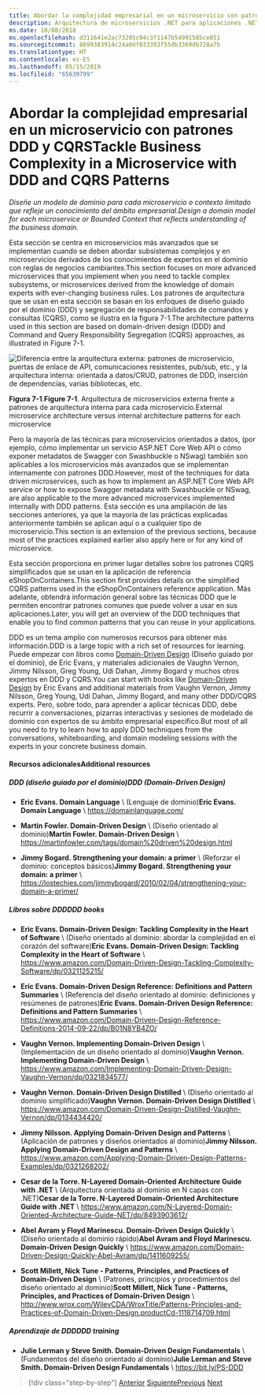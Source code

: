 ```yaml
---
title: Abordar la complejidad empresarial en un microservicio con patrones DDD y CQRS
description: Arquitectura de microservicios .NET para aplicaciones .NET en contenedor | Cómo abordar escenarios empresariales complejos donde se aplican patrones DDD y CQRS
ms.date: 10/08/2018
ms.openlocfilehash: d311641e2ac73205c04c3f1147b54991585ce851
ms.sourcegitcommit: 8699383914c24a0df033393f55db3369db728a7b
ms.translationtype: HT
ms.contentlocale: es-ES
ms.lasthandoff: 05/15/2019
ms.locfileid: "65639799"
---
```

# <a name="tackle-business-complexity-in-a-microservice-with-ddd-and-cqrs-patterns"></a><span data-ttu-id="1eb18-103">Abordar la complejidad empresarial en un microservicio con patrones DDD y CQRS</span><span class="sxs-lookup"><span data-stu-id="1eb18-103">Tackle Business Complexity in a Microservice with DDD and CQRS Patterns</span></span>

<span data-ttu-id="1eb18-104">*Diseñe un modelo de dominio para cada microservicio o contexto limitado que refleje un conocimiento del ámbito empresarial.*</span><span class="sxs-lookup"><span data-stu-id="1eb18-104">*Design a domain model for each microservice or Bounded Context that reflects understanding of the business domain.*</span></span>

<span data-ttu-id="1eb18-105">Esta sección se centra en microservicios más avanzados que se implementan cuando se deben abordar subsistemas complejos y en microservicios derivados de los conocimientos de expertos en el dominio con reglas de negocios cambiantes.</span><span class="sxs-lookup"><span data-stu-id="1eb18-105">This section focuses on more advanced microservices that you implement when you need to tackle complex subsystems, or microservices derived from the knowledge of domain experts with ever-changing business rules.</span></span> <span data-ttu-id="1eb18-106">Los patrones de arquitectura que se usan en esta sección se basan en los enfoques de diseño guiado por el dominio (DDD) y segregación de responsabilidades de comandos y consultas (CQRS), como se ilustra en la figura 7-1.</span><span class="sxs-lookup"><span data-stu-id="1eb18-106">The architecture patterns used in this section are based on domain-driven design (DDD) and Command and Query Responsibility Segregation (CQRS) approaches, as illustrated in Figure 7-1.</span></span>

![Diferencia entre la arquitectura externa: patrones de microservicio, puertas de enlace de API, comunicaciones resistentes, pub/sub, etc., y la arquitectura interna: orientada a datos/CRUD, patrones de DDD, inserción de dependencias, varias bibliotecas, etc.](./media/image1.png)

<span data-ttu-id="1eb18-108">**Figura 7-1**.</span><span class="sxs-lookup"><span data-stu-id="1eb18-108">**Figure 7-1**.</span></span> <span data-ttu-id="1eb18-109">Arquitectura de microservicios externa frente a patrones de arquitectura interna para cada microservicio.</span><span class="sxs-lookup"><span data-stu-id="1eb18-109">External microservice architecture versus internal architecture patterns for each microservice</span></span>

<span data-ttu-id="1eb18-110">Pero la mayoría de las técnicas para microservicios orientados a datos, (por ejemplo, cómo implementar un servicio ASP.NET Core Web API o cómo exponer metadatos de Swagger con Swashbuckle o NSwag) también son aplicables a los microservicios más avanzados que se implementan internamente con patrones DDD.</span><span class="sxs-lookup"><span data-stu-id="1eb18-110">However, most of the techniques for data driven microservices, such as how to implement an ASP.NET Core Web API service or how to expose Swagger metadata with Swashbuckle or NSwag, are also applicable to the more advanced microservices implemented internally with DDD patterns.</span></span> <span data-ttu-id="1eb18-111">Esta sección es una ampliación de las secciones anteriores, ya que la mayoría de las prácticas explicadas anteriormente también se aplican aquí o a cualquier tipo de microservicio.</span><span class="sxs-lookup"><span data-stu-id="1eb18-111">This section is an extension of the previous sections, because most of the practices explained earlier also apply here or for any kind of microservice.</span></span>

<span data-ttu-id="1eb18-112">Esta sección proporciona en primer lugar detalles sobre los patrones CQRS simplificados que se usan en la aplicación de referencia eShopOnContainers.</span><span class="sxs-lookup"><span data-stu-id="1eb18-112">This section first provides details on the simplified CQRS patterns used in the eShopOnContainers reference application.</span></span> <span data-ttu-id="1eb18-113">Más adelante, obtendrá información general sobre las técnicas DDD que le permiten encontrar patrones comunes que puede volver a usar en sus aplicaciones.</span><span class="sxs-lookup"><span data-stu-id="1eb18-113">Later, you will get an overview of the DDD techniques that enable you to find common patterns that you can reuse in your applications.</span></span>

<span data-ttu-id="1eb18-114">DDD es un tema amplio con numerosos recursos para obtener más información.</span><span class="sxs-lookup"><span data-stu-id="1eb18-114">DDD is a large topic with a rich set of resources for learning.</span></span> <span data-ttu-id="1eb18-115">Puede empezar con libros como [Domain-Driven Design](https://domainlanguage.com/ddd/) (Diseño guiado por el dominio), de Eric Evans, y materiales adicionales de Vaughn Vernon, Jimmy Nilsson, Greg Young, Udi Dahan, Jimmy Bogard y muchos otros expertos en DDD y CQRS.</span><span class="sxs-lookup"><span data-stu-id="1eb18-115">You can start with books like [Domain-Driven Design](https://domainlanguage.com/ddd/) by Eric Evans and additional materials from Vaughn Vernon, Jimmy Nilsson, Greg Young, Udi Dahan, Jimmy Bogard, and many other DDD/CQRS experts.</span></span> <span data-ttu-id="1eb18-116">Pero, sobre todo, para aprender a aplicar técnicas DDD, debe recurrir a conversaciones, pizarras interactivas y sesiones de modelado de dominio con expertos de su ámbito empresarial específico.</span><span class="sxs-lookup"><span data-stu-id="1eb18-116">But most of all you need to try to learn how to apply DDD techniques from the conversations, whiteboarding, and domain modeling sessions with the experts in your concrete business domain.</span></span>

#### <a name="additional-resources"></a><span data-ttu-id="1eb18-117">Recursos adicionales</span><span class="sxs-lookup"><span data-stu-id="1eb18-117">Additional resources</span></span>

##### <a name="ddd-domain-driven-design"></a><span data-ttu-id="1eb18-118">DDD (diseño guiado por el dominio)</span><span class="sxs-lookup"><span data-stu-id="1eb18-118">DDD (Domain-Driven Design)</span></span>

- <span data-ttu-id="1eb18-119">**Eric Evans. Domain Language** \ (Lenguaje de dominio)</span><span class="sxs-lookup"><span data-stu-id="1eb18-119">**Eric Evans. Domain Language** \\</span></span>
  <https://domainlanguage.com/>

- <span data-ttu-id="1eb18-120">**Martin Fowler. Domain-Driven Design** \ (Diseño orientado al dominio)</span><span class="sxs-lookup"><span data-stu-id="1eb18-120">**Martin Fowler. Domain-Driven Design** \\</span></span>
  <https://martinfowler.com/tags/domain%20driven%20design.html>

- <span data-ttu-id="1eb18-121">**Jimmy Bogard. Strengthening your domain: a primer** \ (Reforzar el dominio: conceptos básicos)</span><span class="sxs-lookup"><span data-stu-id="1eb18-121">**Jimmy Bogard. Strengthening your domain: a primer** \\</span></span>
  <https://lostechies.com/jimmybogard/2010/02/04/strengthening-your-domain-a-primer/>

##### <a name="ddd-books"></a><span data-ttu-id="1eb18-122">Libros sobre DDD</span><span class="sxs-lookup"><span data-stu-id="1eb18-122">DDD books</span></span>

- <span data-ttu-id="1eb18-123">**Eric Evans. Domain-Driven Design: Tackling Complexity in the Heart of Software** \ (Diseño orientado al dominio: abordar la complejidad en el corazón del software)</span><span class="sxs-lookup"><span data-stu-id="1eb18-123">**Eric Evans. Domain-Driven Design: Tackling Complexity in the Heart of Software** \\</span></span>
  <https://www.amazon.com/Domain-Driven-Design-Tackling-Complexity-Software/dp/0321125215/>

- <span data-ttu-id="1eb18-124">**Eric Evans. Domain-Driven Design Reference: Definitions and Pattern Summaries** \ (Referencia del diseño orientado al dominio: definiciones y resúmenes de patrones)</span><span class="sxs-lookup"><span data-stu-id="1eb18-124">**Eric Evans. Domain-Driven Design Reference: Definitions and Pattern Summaries** \\</span></span>
  <https://www.amazon.com/Domain-Driven-Design-Reference-Definitions-2014-09-22/dp/B01N8YB4ZO/>

- <span data-ttu-id="1eb18-125">**Vaughn Vernon. Implementing Domain-Driven Design** \ (Implementación de un diseño orientado al dominio)</span><span class="sxs-lookup"><span data-stu-id="1eb18-125">**Vaughn Vernon. Implementing Domain-Driven Design** \\</span></span>
  <https://www.amazon.com/Implementing-Domain-Driven-Design-Vaughn-Vernon/dp/0321834577/>

- <span data-ttu-id="1eb18-126">**Vaughn Vernon. Domain-Driven Design Distilled** \ (Diseño orientado al dominio simplificado)</span><span class="sxs-lookup"><span data-stu-id="1eb18-126">**Vaughn Vernon. Domain-Driven Design Distilled** \\</span></span>
  <https://www.amazon.com/Domain-Driven-Design-Distilled-Vaughn-Vernon/dp/0134434420/>

- <span data-ttu-id="1eb18-127">**Jimmy Nilsson. Applying Domain-Driven Design and Patterns** \ (Aplicación de patrones y diseños orientados al dominio)</span><span class="sxs-lookup"><span data-stu-id="1eb18-127">**Jimmy Nilsson. Applying Domain-Driven Design and Patterns** \\</span></span>
  <https://www.amazon.com/Applying-Domain-Driven-Design-Patterns-Examples/dp/0321268202/>

- <span data-ttu-id="1eb18-128">**Cesar de la Torre. N-Layered Domain-Oriented Architecture Guide with .NET** \ (Arquitectura orientada al dominio en N capas con .NET)</span><span class="sxs-lookup"><span data-stu-id="1eb18-128">**Cesar de la Torre. N-Layered Domain-Oriented Architecture Guide with .NET** \\</span></span>
  <https://www.amazon.com/N-Layered-Domain-Oriented-Architecture-Guide-NET/dp/8493903612/>

- <span data-ttu-id="1eb18-129">**Abel Avram y Floyd Marinescu. Domain-Driven Design Quickly** \ (Diseño orientado al dominio rápido)</span><span class="sxs-lookup"><span data-stu-id="1eb18-129">**Abel Avram and Floyd Marinescu. Domain-Driven Design Quickly** \\</span></span>
  <https://www.amazon.com/Domain-Driven-Design-Quickly-Abel-Avram/dp/1411609255/>

- <span data-ttu-id="1eb18-130">**Scott Millett, Nick Tune - Patterns, Principles, and Practices of Domain-Driven Design** \ (Patrones, principios y procedimientos del diseño orientado al dominio)</span><span class="sxs-lookup"><span data-stu-id="1eb18-130">**Scott Millett, Nick Tune - Patterns, Principles, and Practices of Domain-Driven Design** \\</span></span>
  <http://www.wrox.com/WileyCDA/WroxTitle/Patterns-Principles-and-Practices-of-Domain-Driven-Design.productCd-1118714709.html>

##### <a name="ddd-training"></a><span data-ttu-id="1eb18-131">Aprendizaje de DDD</span><span class="sxs-lookup"><span data-stu-id="1eb18-131">DDD training</span></span>

- <span data-ttu-id="1eb18-132">**Julie Lerman y Steve Smith. Domain-Driven Design Fundamentals** \ (Fundamentos del diseño orientado al dominio)</span><span class="sxs-lookup"><span data-stu-id="1eb18-132">**Julie Lerman and Steve Smith. Domain-Driven Design Fundamentals** \\</span></span>
  <https://bit.ly/PS-DDD>

>[!div class="step-by-step"]
><span data-ttu-id="1eb18-133">[Anterior](../multi-container-microservice-net-applications/implement-api-gateways-with-ocelot.md)
>[Siguiente](apply-simplified-microservice-cqrs-ddd-patterns.md)</span><span class="sxs-lookup"><span data-stu-id="1eb18-133">[Previous](../multi-container-microservice-net-applications/implement-api-gateways-with-ocelot.md)
[Next](apply-simplified-microservice-cqrs-ddd-patterns.md)</span></span>
